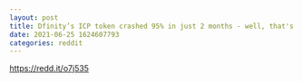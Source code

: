```yaml
--- 
layout: post 
title: Dfinity’s ICP token crashed 95% in just 2 months - well, that's what happens when you centralise a project and deny people from talking about it on their community groups 
date: 2021-06-25 1624607793 
categories: reddit 
--- 
```

https://redd.it/o7j535